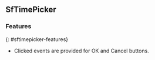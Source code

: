 ## SfTimePicker

### Features
{: #sftimepicker-features}

* Clicked events are provided for OK and Cancel buttons.